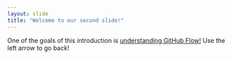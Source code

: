 ```yaml
---
layout: slide
title: "Welcome to our second slide!"
---
```

One of the goals of this introduction is [understanding GitHub Flow!](https://www.youtube.com/watch?v=PBI2Rz-ZOxU)
Use the left arrow to go back!
